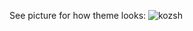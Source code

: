 See picture for how theme looks:
![kozsh](https://github.com/JoshBenn/KoTheme-for-zsh/assets/134667610/7b92b63d-e241-407c-af1d-9700f367c699)
